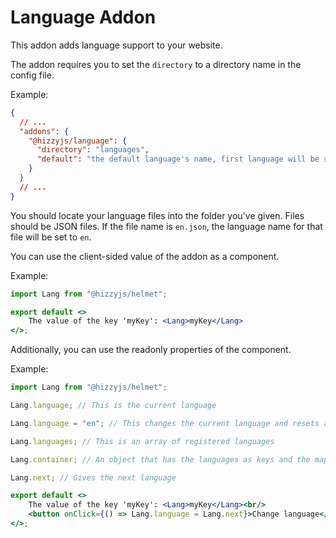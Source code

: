 # Language Addon

This addon adds language support to your website.

The addon requires you to set the `directory` to a directory name in the config file.

Example:

```json
{
  // ...
  "addons": {
    "@hizzyjs/language": {
      "directory": "languages",
      "default": "the default language's name, first language will be selected if this is not given."
    }
  }
  // ...
}
```

You should locate your language files into the folder you've given. Files should be JSON files. If the file name
is `en.json`, the language name for that file will be set to `en`.

You can use the client-sided value of the addon as a component.

Example:

```jsx
import Lang from "@hizzyjs/helmet";

export default <>
    The value of the key 'myKey': <Lang>myKey</Lang>
</>;
```

Additionally, you can use the readonly properties of the component.

Example:

```jsx
import Lang from "@hizzyjs/helmet";

Lang.language; // This is the current language

Lang.language = "en"; // This changes the current language and resets all Language components

Lang.languages; // This is an array of registered languages

Lang.container; // An object that has the languages as keys and the maps of the languages as values

Lang.next; // Gives the next language

export default <>
    The value of the key 'myKey': <Lang>myKey</Lang><br/>
    <button onClick={() => Lang.language = Lang.next}>Change language</button>
</>;
```